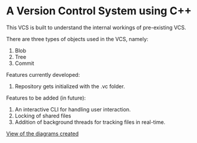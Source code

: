 # A Version Control System using C++
This VCS is built to understand the internal workings of pre-existing VCS.

There are three types of objects used in the VCS, namely:
1. Blob
2. Tree
3. Commit

Features currently developed:
1) Repository gets initialized with the .vc folder.

Features to be added (in future):
1) An interactive CLI for handling user interaction.
2) Locking of shared files 
3) Addition of background threads for tracking files in real-time.

[View of the diagrams created](https://excalidraw.com/#room=bf91971b039c071c548f,-4tmEF0cYZPAs-ZHzqiW6A)

